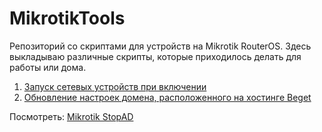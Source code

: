 # MikrotikTools
Репозиторий со скриптами для устройств на Mikrotik RouterOS. Здесь выкладываю различные скрипты, которые приходилось делать для работы или дома. 

1. [Запуск сетевых устройств при включении](WakeOnLan.md)
1. [Обновление настроек домена, расположенного на хостинге Beget](BegetDomainDnsChange.md)

Посмотреть: 
[Mikrotik StopAD](https://github.com/tarampampam/mikrotik-hosts-parser)

